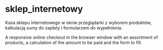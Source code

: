 # sklep_internetowy
Kasa sklepu internetowego w oknie przeglądarki z wyborem produktów, kalkulacją sumy do zapłaty i formularzem do wypełnienia.

A responsive online checkout in the browser window with an assortment of products, a calculation of the amount to be paid and the form to fill.
